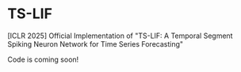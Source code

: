 # TS-LIF
[ICLR 2025] Official Implementation of "TS-LIF: A Temporal Segment Spiking Neuron Network for Time Series Forecasting"

Code is coming soon!
